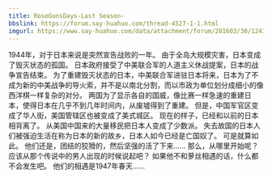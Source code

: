 ```yaml
---
title: RoseGunsDays-Last Season-
bbslink: https://forum.say-huahuo.com/thread-4527-1-1.html
imgurl: https://www.say-huahuo.com/data/attachment/forum/201603/30/124136f6vvjgd3f3ffcjp3.png
---
```


1944年，对于日本来说是突然宣告战败的一年。
由于全岛大规模灾害，日本变成了毁灭状态的孤国。
日本政府接受了中美联合军的人道主义休战提案，日本的战争宣告结束。
为了重建毁灭状态的日本，中美联合军进驻日本将来，日本为了不成为新的中美战争的导火索，并不是以南北分割，而以市政为单位划分成细小的像西洋棋一样复杂的对分。
两国为了显示各自的国威，像比赛一样急速的重建日本，使得日本在几乎不到几年时间内，从废墟得到了重建。
但是，中国军官区变成了华人街，美国管辖区也被变成了美式城区。
现在的样子，已经和以前的日本相背离了。
从美国中国来的大量移民把日本人变成了少数派。
失去故国的日本人们被强迫生活在称为日本的新的故乡，日本人如今已经是亡国奴了。
可是就算如此。
他们还是，团结的狡猾的，然后坚强的活了下来……
那么，从哪里开始呢？
应该从那个传说中的男人出现的时候说起吧？
如果他不和萝丝相遇的话，什么都不会发生吧。
他们的相遇是1947年春天……<!--more-->

